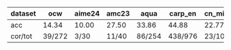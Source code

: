 |dataset|ocw|aime24|amc23|aqua|carp_en|cn_middle_school|MATH|GSM8K|
|--|--|--|--|--|--|--|--|--|
|acc|14.34|10.00|27.50|33.86|44.88|22.77|59.70|83.78|
|cor/tot|39/272|3/30|11/40|86/254|438/976|23/101|2985/5000|1105/1319|
